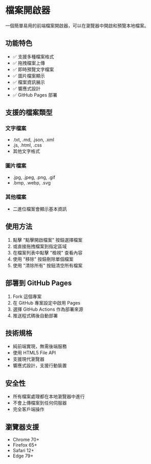 # 檔案開啟器

一個簡單易用的前端檔案開啟器，可以在瀏覽器中開啟和預覽本地檔案。

## 功能特色

- ✅ 支援多種檔案格式
- ✅ 拖拽檔案上傳
- ✅ 即時預覽文字檔案
- ✅ 圖片檔案顯示
- ✅ 檔案資訊展示
- ✅ 響應式設計
- ✅ GitHub Pages 部署

## 支援的檔案類型

### 文字檔案
- .txt, .md, .json, .xml
- .js, .html, .css
- 其他文字格式

### 圖片檔案
- .jpg, .jpeg, .png, .gif
- .bmp, .webp, .svg

### 其他檔案
- 二進位檔案會顯示基本資訊

## 使用方法

1. 點擊 "點擊開啟檔案" 按鈕選擇檔案
2. 或直接拖拽檔案到指定區域
3. 在檔案列表中點擊 "檢視" 查看內容
4. 使用 "移除" 按鈕刪除單個檔案
5. 使用 "清除所有" 按鈕清空所有檔案

## 部署到 GitHub Pages

1. Fork 這個專案
2. 在 GitHub 專案設定中啟用 Pages
3. 選擇 GitHub Actions 作為部署來源
4. 推送程式碼後自動部署

## 技術規格

- 純前端實現，無需後端服務
- 使用 HTML5 File API
- 支援現代瀏覽器
- 響應式設計，支援行動裝置

## 安全性

- 所有檔案處理都在本地瀏覽器中進行
- 不會上傳檔案到任何伺服器
- 完全客戶端操作

## 瀏覽器支援

- Chrome 70+
- Firefox 65+
- Safari 12+
- Edge 79+